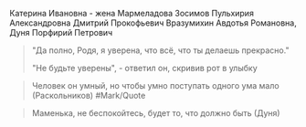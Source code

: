 
Катерина Ивановна - жена Мармеладова
Зосимов
Пульхирия Александровна 
Дмитрий Прокофьевич Вразумихин
Авдотья Романовна, Дуня 
Порфирий Петрович

> "Да полно, Родя, я уверена, что всё, что ты делаешь прекрасно." 
> 
> "Не будьте уверены", - ответил он, скривив рот в улыбку


>Человек он умный, но чтобы умно поступать одного ума мало (Раскольников) #Mark/Quote 

>Маменька, не беспокойтесь, будет то, что должно быть (Дуня)